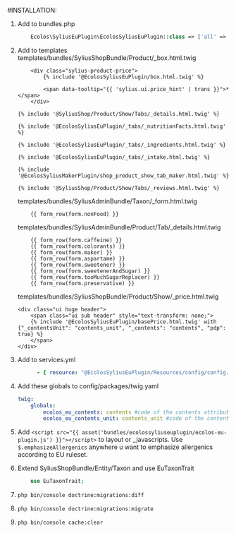 #INSTALLATION:

1. Add to bundles.php
    ```php
        Ecolos\SyliusEuPlugin\EcolosSyliusEuPlugin::class => ['all' => true],
    ```

2. Add to templates
    templates/bundles/SyliusShopBundle/Product/_box.html.twig
    ```twig
        <div class="sylius-product-price">
            {% include '@EcolosSyliusEuPlugin/box.html.twig' %}
        
            <span data-tooltip="{{ 'sylius.ui.price_hint' | trans }}">*</span>
        </div>
    ```
    ```twig
    {% include '@SyliusShop/Product/Show/Tabs/_details.html.twig' %}
    
    {% include '@EcolosSyliusEuPlugin/_tabs/_nutritionFacts.html.twig' %}
    
    {% include '@EcolosSyliusEuPlugin/_tabs/_ingredients.html.twig' %}
    
    {% include '@EcolosSyliusEuPlugin/_tabs/_intake.html.twig' %}
    
    {% include '@EcolosSyliusMakerPlugin/shop_product_show_tab_maker.html.twig' %}
    
    {% include '@SyliusShop/Product/Show/Tabs/_reviews.html.twig' %}
    ```
    templates/bundles/SyliusAdminBundle/Taxon/_form.html.twig
    ```twig
        {{ form_row(form.nonFood) }}
    ```
    templates/bundles/SyliusAdminBundle/Product/Tab/_details.html.twig
    ```twig
        {{ form_row(form.caffeine) }}
        {{ form_row(form.colorants) }}
        {{ form_row(form.maker) }}
        {{ form_row(form.aspartame) }}
        {{ form_row(form.sweetener) }}
        {{ form_row(form.sweetenerAndSugar) }}
        {{ form_row(form.tooMuchSugarReplacer) }}
        {{ form_row(form.preservative) }}
    ```
    templates/bundles/SyliusShopBundle/Product/Show/_price.html.twig
    ```twig
    <div class="ui huge header">
        <span class="ui sub header" style="text-transform: none;">
        {% include '@EcolosSyliusEuPlugin/basePrice.html.twig' with {"_contentsUnit": "contents_unit", "_contents": "contents", "pdp": true} %}
        </span>
    </div>
    ```
3. Add to services.yml
    ```yaml
          - { resource: "@EcolosSyliusEuPlugin/Resources/config/config.yaml" }
    ```

4. Add these globals to config/packages/twig.yaml
    ```yaml
    twig:
        globals:
            ecolos_eu_contents: contents #code of the contents attribute
            ecolos_eu_contents_unit: contents_unit #code of the contents unit attribute
    ```

5. Add `<script src="{{ asset('bundles/ecolossyliuseuplugin/ecolos-eu-plugin.js') }}"></script>` to layout or _javascripts.
    Use `$.emphasizeAllergenics` anywhere u want to emphasize allergenics according to EU ruleset.

6. Extend SyliusShopBundle/Entity/Taxon and use EuTaxonTrait
    ```php
        use EuTaxonTrait;
    ```

7. `php bin/console doctrine:migrations:diff`

8. `php bin/console doctrine:migrations:migrate`

9. `php bin/console cache:clear`
